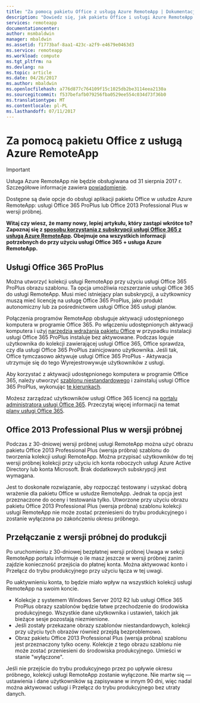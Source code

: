 ```yaml
---
title: "Za pomocą pakietu Office z usługą Azure RemoteApp | Dokumentacja firmy Microsoft"
description: "Dowiedz się, jak pakietu Office i usługi Azure RemoteApp współdziałać ze sobą"
services: remoteapp
documentationcenter: 
author: msmbaldwin
manager: mbaldwin
ms.assetid: f1773baf-8aa1-423c-a2f9-e4679e0463d3
ms.service: remoteapp
ms.workload: compute
ms.tgt_pltfrm: na
ms.devlang: na
ms.topic: article
ms.date: 04/26/2017
ms.author: mbaldwin
ms.openlocfilehash: a776d877c764109f15c1025db2be3114eea2130a
ms.sourcegitcommit: f537befafb079256fba0529ee554c034d73f36b0
ms.translationtype: MT
ms.contentlocale: pl-PL
ms.lasthandoff: 07/11/2017
---
```

# <a name="using-office-with-azure-remoteapp"></a>Za pomocą pakietu Office z usługą Azure RemoteApp
> [!IMPORTANT]
> Usługa Azure RemoteApp nie będzie obsługiwana od 31 sierpnia 2017 r. Szczegółowe informacje zawiera [powiadomienie](https://go.microsoft.com/fwlink/?linkid=821148).
> 
> 

Dostępne są dwie opcje do obsługi aplikacji pakietu Office w usłudze Azure RemoteApp: usługi Office 365 ProPlus lub Office 2013 Professional Plus w wersji próbnej.

**Witaj czy wiesz, że mamy nowy, lepiej artykułu, który zastąpi wkrótce to? Zapoznaj się z [sposobu korzystania z subskrypcji usługi Office 365 z usługą Azure RemoteApp](remoteapp-officesubscription.md). Obejmuje ona wszystkich informacji potrzebnych do przy użyciu usługi Office 365 + usługa Azure RemoteApp.**

## <a name="office-365-proplus"></a>Usługi Office 365 ProPlus
Można utworzyć kolekcji usługi RemoteApp przy użyciu usługi Office 365 ProPlus obrazu szablonu. Ta opcja umożliwia rozszerzanie usługi Office 365 do usługi RemoteApp. Musi mieć istniejący plan subskrypcji, a użytkownicy muszą mieć licencję na usługę Office 365 ProPlus, jako produkt autonomiczny lub za pośrednictwem usługi Office 365 usługi planów.

Połączenia programów RemoteApp obsługuje aktywacji udostępnionego komputera w programie Office 365. Po włączeniu udostępnionych aktywacji komputera i użyj [narzędzia wdrażania pakietu Office](http://www.microsoft.com/download/details.aspx?id=36778) w przypadku instalacji usługi Office 365 ProPlus instaluje bez aktywowane. Podczas loguje użytkownika do kolekcji zawierającej usługi Office 365, Office sprawdza, czy dla usługi Office 365 ProPlus zainicjowano użytkownika. Jeśli tak, Office tymczasowo aktywuje usługi Office 365 ProPlus - Aktywacja utrzymuje się do tego Wyrejestrowywuje użytkowników z usługi.

Aby korzystać z aktywacji udostępnionego komputera w programie Office 365, należy utworzyć [szablonu niestandardowego](remoteapp-create-custom-image.md) i zainstaluj usługi Office 365 ProPlus, wykonując [te kierunkach](https://technet.microsoft.com/library/dn782858.aspx).

Możesz zarządzać użytkowników usługi Office 365 licencji na [portalu administratora usługi Office 365](https://portal.office365.com/). Przeczytaj więcej informacji na temat [plany usługi Office 365](http://technet.microsoft.com/library/office-365-plan-options.aspx).  

## <a name="office-2013-professional-plus-trial"></a>Office 2013 Professional Plus w wersji próbnej
Podczas z 30-dniowej wersji próbnej usługi RemoteApp można użyć obrazu pakietu Office 2013 Professional Plus (wersja próbna) szablonu do tworzenia kolekcji usługi RemoteApp. Można przypisać użytkowników do tej wersji próbnej kolekcji przy użyciu ich konta roboczych usługi Azure Active Directory lub konta Microsoft. Brak dodatkowych subskrypcji jest wymagana.

Jest to doskonałe rozwiązanie, aby rozpocząć testowany i uzyskać dobrą wrażenie dla pakietu Office w usłudze RemoteApp. Jednak ta opcja jest przeznaczone do oceny i testowania tylko. Utworzone przy użyciu obrazu pakietu Office 2013 Professional Plus (wersja próbna) szablonu kolekcji usługi RemoteApp nie może zostać przeniesieni do trybu produkcyjnego i zostanie wyłączona po zakończeniu okresu próbnego.

## <a name="switching-from-trial-to-production"></a>Przełączanie z wersji próbnej do produkcji
Po uruchomieniu z 30-dniowej bezpłatnej wersji próbnej Uwaga w sekcji RemoteApp portalu informuje o ile masz jeszcze w wersji próbnej zanim zajdzie konieczność przejścia do płatnej konta. Można aktywować konto i Przełącz do trybu produkcyjnego przy użyciu łącza w tej uwagi.

Po uaktywnieniu konta, to będzie miało wpływ na wszystkich kolekcji usługi RemoteApp na swoim koncie.

* Kolekcje z systemem Windows Server 2012 R2 lub usługi Office 365 ProPlus obrazy szablonów będzie łatwe przechodzenie do środowiska produkcyjnego. Wszystkie dane użytkownika i ustawień, takich jak bieżące sesje pozostają niezmienione.
* Jeśli zostały przekazane obrazy szablonów niestandardowych, kolekcji przy użyciu tych obrazów również przejdą bezproblemowo.
* Obraz pakietu Office 2013 Professional Plus (wersja próbna) szablonu jest przeznaczony tylko oceny. Kolekcje z tego obrazu szablonu nie może zostać przeniesieni do środowiska produkcyjnego. Umieści w stanie "wyłączone".

Jeśli nie przejście do trybu produkcyjnego przez po upływie okresu próbnego, kolekcji usługi RemoteApp zostanie wyłączone. Nie martw się — ustawienia i dane użytkowników są zapisywane w innym 90 dni, więc nadal można aktywować usługi i Przełącz do trybu produkcyjnego bez utraty danych.

